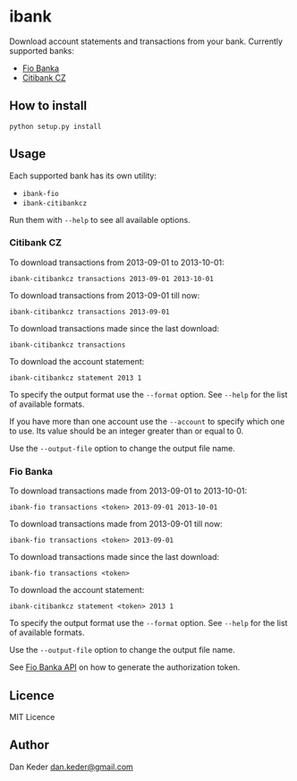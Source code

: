 ibank
=====

Download account statements and transactions from your bank. Currently supported banks:

  - [Fio Banka](http://fio.cz)
  - [Citibank CZ](http://citibank.cz)


How to install
--------------

    python setup.py install


Usage
-----

Each supported bank has its own utility:

  - `ibank-fio`
  - `ibank-citibankcz`

Run them with `--help` to see all available options.

### Citibank CZ

To download transactions from 2013-09-01 to 2013-10-01:

	ibank-citibankcz transactions 2013-09-01 2013-10-01

To download transactions from 2013-09-01 till now:

	ibank-citibankcz transactions 2013-09-01

To download transactions made since the last download:

    ibank-citibankcz transactions

To download the account statement:

	ibank-citibankcz statement 2013 1

To specify the output format use the `--format` option. See `--help` for the
list of available formats.

If you have more than one account use the `--account` to specify which one to
use. Its value should be an integer greater than or equal to 0.

Use the `--output-file` option to change the output file name.

### Fio Banka

To download transactions made from 2013-09-01 to 2013-10-01:

    ibank-fio transactions <token> 2013-09-01 2013-10-01

To download transactions made from 2013-09-01 till now:

    ibank-fio transactions <token> 2013-09-01

To download transactions made since the last download:

    ibank-fio transactions <token>

To download the account statement:

	ibank-citibankcz statement <token> 2013 1

To specify the output format use the `--format` option. See `--help` for the
list of available formats.

Use the `--output-file` option to change the output file name.

See [Fio Banka API](http://www.fio.cz/bank-services/internetbanking-api) on how
to generate the authorization token.


Licence
-------

MIT Licence


Author
------

Dan Keder <dan.keder@gmail.com>
